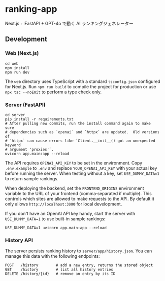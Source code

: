 # ranking-app

Next.js + FastAPI + GPT-4o で動く AI ランキングジェネレーター

## Development

### Web (Next.js)
```
cd web
npm install
npm run dev
```
The `web` directory uses TypeScript with a standard `tsconfig.json` configured
for Next.js. Run `npm run build` to compile the project for production or use
`npx tsc --noEmit` to perform a type check only.

### Server (FastAPI)
```
cd server
pip install -r requirements.txt
# After pulling new commits, run the install command again to make sure
# dependencies such as `openai` and `httpx` are updated.  Old versions of
# `httpx` can cause errors like `Client.__init__() got an unexpected keyword
# argument 'proxies'`.
uvicorn app.main:app --reload
```

The API requires `OPENAI_API_KEY` to be set in the environment. Copy
`.env.example` to `.env` and replace `YOUR_OPENAI_API_KEY` with your actual key
before running the server. When testing without a key, set
`USE_DUMMY_DATA=1` to return sample rankings.

When deploying the backend, set the `FRONTEND_ORIGINS` environment variable to
the URL of your frontend (comma‑separated if multiple). This controls which
sites are allowed to make requests to the API. By default it only allows
`http://localhost:3000` for local development.

If you don't have an OpenAI API key handy, start the server with
``USE_DUMMY_DATA=1`` to use built-in sample rankings:

```
USE_DUMMY_DATA=1 uvicorn app.main:app --reload
```

### History API

The server persists ranking history to `server/app/history.json`.
You can manage this data with the following endpoints:

```
POST   /history        # add a new entry, returns the stored object
GET    /history        # list all history entries
DELETE /history/{id}   # remove an entry by its ID
```

